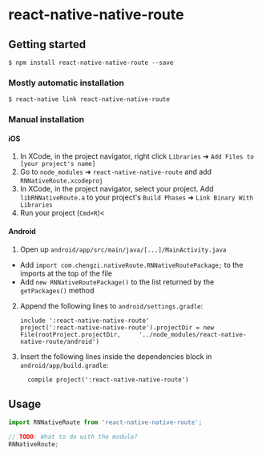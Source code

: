 
# react-native-native-route

## Getting started

`$ npm install react-native-native-route --save`

### Mostly automatic installation

`$ react-native link react-native-native-route`

### Manual installation


#### iOS

1. In XCode, in the project navigator, right click `Libraries` ➜ `Add Files to [your project's name]`
2. Go to `node_modules` ➜ `react-native-native-route` and add `RNNativeRoute.xcodeproj`
3. In XCode, in the project navigator, select your project. Add `libRNNativeRoute.a` to your project's `Build Phases` ➜ `Link Binary With Libraries`
4. Run your project (`Cmd+R`)<

#### Android

1. Open up `android/app/src/main/java/[...]/MainActivity.java`
  - Add `import com.chengzi.nativeRoute.RNNativeRoutePackage;` to the imports at the top of the file
  - Add `new RNNativeRoutePackage()` to the list returned by the `getPackages()` method
2. Append the following lines to `android/settings.gradle`:
  	```
  	include ':react-native-native-route'
  	project(':react-native-native-route').projectDir = new File(rootProject.projectDir, 	'../node_modules/react-native-native-route/android')
  	```
3. Insert the following lines inside the dependencies block in `android/app/build.gradle`:
  	```
      compile project(':react-native-native-route')
  	```


## Usage
```javascript
import RNNativeRoute from 'react-native-native-route';

// TODO: What to do with the module?
RNNativeRoute;
```
  